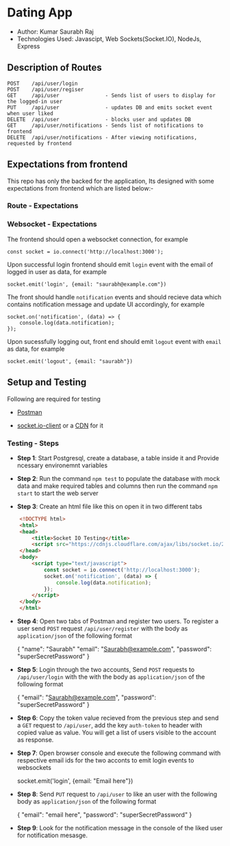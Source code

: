 # Dating App

- Author: Kumar Saurabh Raj
- Technologies Used: Javascipt, Web Sockets(Socket.IO), NodeJs, Express

## Description of Routes

    POST    /api/user/login
    POST    /api/user/regiser
    GET     /api/user               - Sends list of users to display for the logged-in user
    PUT     /api/user               - updates DB and emits socket event when user liked
    DELETE  /api/user               - blocks user and updates DB
    GET     /api/user/notifications - Sends list of notifications to frontend
    DELETE  /api/user/notifications - After viewing notifications, requested by frontend

## Expectations from frontend

This repo has only the backed for the application, Its designed with some expectations from frontend which are listed below:-

### Route - Expectations

### Websocket - Expectations

The frontend should open a websocket connection, for example

    const socket = io.connect('http://localhost:3000');

Upon successful login frontend should emit `login` event with the email of logged in user as data, for example

    socket.emit('login', {email: "saurabh@example.com"})

The front should handle `notification` events and should recieve data which contains notification message and update UI accordingly, for example

    socket.on('notification', (data) => {
        console.log(data.notification);
    });

Upon sucessfully logging out, front end should emit `logout` event with `email` as data, for example

    socket.emit('logout', {email: "saurabh"})

## Setup and Testing

Following are required for testing

- [Postman](https://www.postman.com/)

- [socket.io-client](https://github.com/socketio/socket.io-client) or a [CDN](https://cdnjs.com/libraries/socket.io) for it

### Testing - Steps

- **Step 1**: Start Postgresql, create a database, a table inside it and Provide ncessary environemnt variables

- **Step 2**: Run the command `npm test` to populate the database with mock data and make required tables and columns then run the command `npm start` to start the web server

- **Step 3**: Create an html file like this on open it in two different tabs

```html
    <!DOCTYPE html>
    <html>
    <head>
        <title>Socket IO Testing</title>
        <script src="https://cdnjs.cloudflare.com/ajax/libs/socket.io/2.3.0/socket.io.js"></script>
    </head>
    <body>
        <script type="text/javascript">
            const socket = io.connect('http://localhost:3000');
            socket.on('notification', (data) => {
                console.log(data.notification);
            });
        </script>
    </body>
    </html>
```

- **Step 4**: Open two tabs of Postman and register two users. To register a user send `POST` request `/api/user/register` with the body as `application/json` of the following format

    {
        "name": "Saurabh"
        "email": "Saurabh@example.com",
        "password": "superSecretPassword"
    }

- **Step 5**: Login through the two accounts, Send `POST` requests to `/api/user/login` with the  with the body as `application/json` of the following format

    {
        "email": "Saurabh@example.com",
        "password": "superSecretPassword"
    }

- **Step 6**: Copy the token value recieved from the previous step and send a `GET` request to `/api/user`, add the key `auth-token` to header with copied value as value. You will get a list of users visible to the account as response.

- **Step 7**: Open browser console and execute the following command with respective email ids for the two acconts to emit login events to websockets

    socket.emit('login', {email: "Email here"})

- **Step 8**: Send `PUT` request to `/api/user` to like an user with the following body as `application/json` of the following format

    {
        "email": "email here",
        "password": "superSecretPassword"
    }

- **Step 9**: Look for the notification message in the console of the liked user for notification mesasge.

